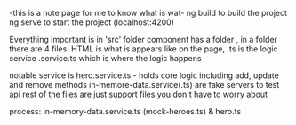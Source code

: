 -this is a note page for me to know what is wat-
ng build to build the project
ng serve to start the project (localhost:4200)

Everything important is in 'src' folder
<name> component has a folder <name>, in a folder there are 4 files: HTML is what is appears like on the page, .ts is the logic
service <name>.service.ts which is where the logic happens

notable service is hero.service.ts - holds core logic including add, update and remove methods
in-memore-data.service(.ts) are fake servers to test api
rest of the files are just support files you don't have to worry about

process: in-memory-data.service.ts (mock-heroes.ts)  & hero.ts